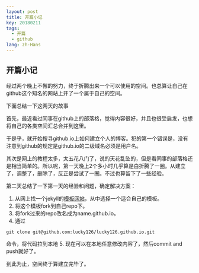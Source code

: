 ```yaml
---
layout: post
title: 开篇小记
key: 20180211
tags:
  - 开篇
  - github
lang: zh-Hans
---
```


## 开篇小记

经过两个晚上不懈的努力，终于折腾出来一个可以使用的空间。也总算让自己在github这个知名的网站上开了一个属于自己的空间。
<!--more-->
下面总结一下这两天的故事

首先，最近看过同事在github上的部落格，觉得内容很好，并且也很受启发，也想将自己的各类空间汇总合并到这里。

于是乎，就开始搜寻github.io上如何建立个人的博客。犯的第一个错误是，没有注意到github的规定是github.io的二级域名必须是用户名。

其次是网上的教程太多，太五花八门了，说的天花乱坠的，但是看同事的部落格还是相当简单的。所以呢，第一天晚上2个多小时几乎算是白折腾了一圈。从建立了，调整了，删除了，反正是尝试了一圈。不过也算留下了一些经验。

第二天总结了一下第一天的经验和问题，确定解决方案：

1. 从网上找一个jekyll的[模板网站](http://jekyllthemes.org/)，从中选择一个适合自己的模板。
2. 将这个模板fork到自己repo下。
3. 将fork过来的repo改名成为name.github.io。
4. 通过
```
git clone git@github.com:lucky126/lucky126.github.io.git
```
命令，将代码拉到本地
5. 现在可以在本地任意修改内容了，然后commit and push就好了。

到此为止，空间终于算建立完毕了。
